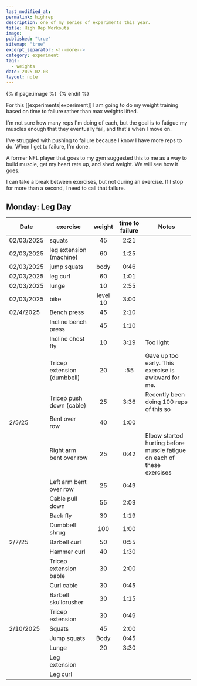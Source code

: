 ```yaml
---
last_modified_at: 
permalink: highrep
description: one of my series of experiments this year.
title: High Rep Workouts
image: 
published: "true"
sitemap: "true"
excerpt_separator: <!--more-->
category: experiment
tags:
  - weights
date: 2025-02-03
layout: note
---
```



{% if page.image %} <img src="{{ page.image }}" alt=""> {% endif %}

For this [[experiments|experiment]] I am going to do my weight training based on time to failure rather than max weights lifted. 

I'm not sure how many reps I'm doing of each, but the goal is to fatigue my muscles enough that they eventually fail, and that's when I move on. 

I've struggled with pushing to failure because I know I have more reps to do. When I get to failure, I'm done. 

A former NFL player that goes to my gym suggested this to me as a way to build muscle, get my heart rate up, and shed weight. We will see how it goes. 

I can take a break between exercises, but not during an exercise. If I stop for more than a second, I need to call that failure. 

## Monday: Leg Day

| Date       | exercise                    |  weight  | time to failure | Notes                                                                  |
| ---------- | --------------------------- | :------: | :-------------: | ---------------------------------------------------------------------- |
| 02/03/2025 | squats                      |    45    |      2:21       |                                                                        |
| 02/03/2025 | leg extension (machine)     |    60    |      1:25       |                                                                        |
| 02/03/2025 | jump squats                 |   body   |      0:46       |                                                                        |
| 02/03/2025 | leg curl                    |    60    |      1:01       |                                                                        |
| 02/03/2025 | lunge                       |    10    |      2:55       |                                                                        |
| 02/03/2025 | bike                        | level 10 |      3:00       |                                                                        |
| 02/4/2025  | Bench press                 |    45    |      2:10       |                                                                        |
|            | Incline bench press         |    45    |      1:10       |                                                                        |
|            | Incline chest fly           |    10    |      3:19       | Too light                                                              |
|            | Tricep extension (dumbbell) |    20    |       :55       | Gave up too early. This exercise is awkward for me.                    |
|            | Tricep push down (cable)    |    25    |      3:36       | Recently been doing 100 reps of this so                                |
| 2/5/25     | Bent over row               |    40    |      1:00       |                                                                        |
|            | Right arm bent over row     |    25    |      0:42       | Elbow started hurting before muscle fatigue on each of these exercises |
|            | Left arm bent over row      |    25    |      0:49       |                                                                        |
|            | Cable pull down             |    55    |      2:09       |                                                                        |
|            | Back fly                    |    30    |      1:19       |                                                                        |
|            | Dumbbell shrug              |   100    |      1:00       |                                                                        |
| 2/7/25     | Barbell curl                |    50    |      0:55       |                                                                        |
|            | Hammer curl                 |    40    |      1:30       |                                                                        |
|            | Tricep extension bable      |    30    |      2:00       |                                                                        |
|            | Curl cable                  |    30    |      0:45       |                                                                        |
|            | Barbell skullcrusher        |    30    |      1:15       |                                                                        |
|            | Tricep extension            |    30    |      0:49       |                                                                        |
| 2/10/2025  | Squats                      |    45    |      2:00       |                                                                        |
|            | Jump squats                 |   Body   |      0:45       |                                                                        |
|            | Lunge                       |    20    |      3:30       |                                                                        |
|            | Leg extension               |          |                 |                                                                        |
|            | Leg curl                    |          |                 |                                                                        |
